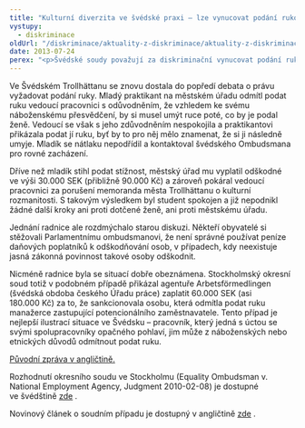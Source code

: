 ```yaml
---
title: "Kulturní diverzita ve švédské praxi – lze vynucovat podání rukou?"
vystupy:
  - diskriminace
oldUrl: "/diskriminace/aktuality-z-diskriminace/aktuality-z-diskriminace-2013/kulturni-diverzita-ve-svedske-praxi-lze-vynucovat-podani-rukou/"
date: 2013-07-24
perex: "<p>Švédské soudy považují za diskriminační vynucovat podání rukou v situaci, kdy to osoba (spolupracovník opačného pohlaví) odmítá z náboženských, nebo etnických důvodů.</p>"
---
```


<!-- imported from the old website -->

<p class="align-blok">Ve Švédském Trollhättanu se znovu dostala do popředí debata o právu vyžadovat podání ruky. Mladý praktikant na městském úřadu odmítl podat ruku vedoucí pracovnici s odůvodněním, že vzhledem ke svému náboženskému přesvědčení, by si musel umýt ruce poté, co by je podal ženě. Vedoucí se však s jeho zdůvodněním nespokojila a praktikantovi přikázala podat jí ruku, byť by to pro něj mělo znamenat, že si ji následně umyje. Mladík se nátlaku nepodřídil a kontaktoval švédského Ombudsmana pro rovné zacházení.</p><p class="align-blok">Dříve než mladík stihl podat stížnost, městský úřad mu vyplatil odškodné ve výši 30.000 SEK (přibližně 90.000 Kč) a zároveň pokáral vedoucí pracovnici za porušení memoranda města Trollhättanu o kulturní rozmanitosti. S takovým výsledkem byl student spokojen a již nepodnikl žádné další kroky ani proti dotčené ženě, ani proti městskému úřadu.</p><p class="align-blok">Jednání radnice ale rozdmýchalo starou diskuzi. Někteří obyvatelé si stěžovali Parlamentnímu ombudsmanovi, že není správné používat peníze daňových poplatníků k odškodňování osob, v případech, kdy neexistuje jasná zákonná povinnost takové osoby odškodnit.</p><p class="align-blok">Nicméně radnice byla se situací dobře obeznámena. Stockholmský okresní soud totiž v podobném případě přikázal agentuře Arbetsförmedlingen (švédská obdoba českého Úřadu práce) zaplatit 60.000 SEK (asi 180.000 Kč) za to, že sankcionovala osobu, která odmítla podat ruku manažerce zastupující potencionálního zaměstnavatele. Tento případ je nejlepší ilustrací situace ve Švédsku – pracovník, který jedná s úctou se svými spolupracovníky opačného pohlaví, jim může z náboženských nebo etnických důvodů odmítnout podat ruku.</p><p><a title="Otevření do nového okna" href="http://www.non-discrimination.net/content/media/SE-31-FLASH%20REPORT-shake%20hands.pdf" target="_blank">Původní zpráva v angličtině.</a> </p><p class="align-blok">Rozhodnutí okresního soudu ve Stockholmu (Equality Ombudsman v. National Employment Agency, Judgment 2010-02-08) je dostupné ve švédštině <a title="Otevření do nového okna" href="http://www.do.se/Documents/forlikningar-domstolsarenden/T7324-08%20avid.pdf" target="_blank">zde</a> .</p><p>Novinový článek o soudním případu je dostupný v angličtině <a title="Otevření do nového okna" href="http://www.stockholmnews.com/more.aspx?NID=4787" target="_blank">zde</a> .</p>
